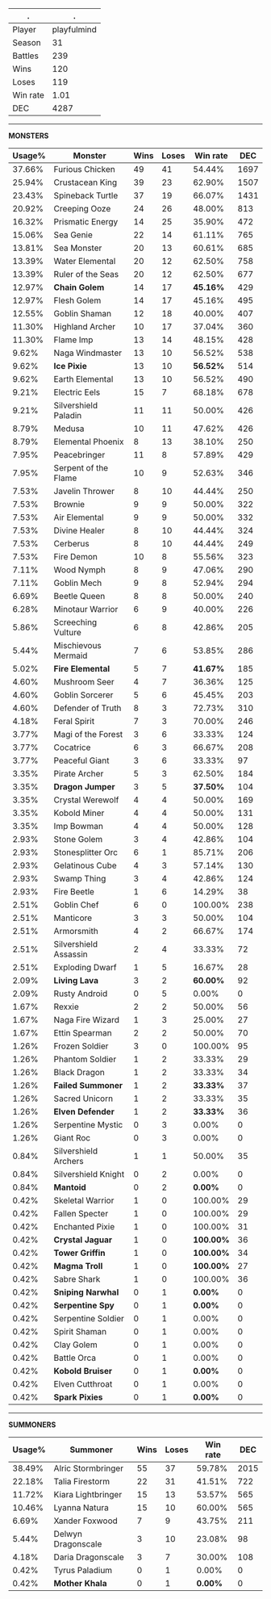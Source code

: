 .|.
|-|-
Player|playfulmind
Season|31
Battles|239
Wins|120
Loses|119
Win rate|1.01
DEC|4287

---
**MONSTERS**

Usage%|Monster|Wins|Loses|Win rate|DEC|
-|-|-|-|-|-|
37.66%|Furious Chicken|49|41|54.44%|1697|
25.94%|Crustacean King|39|23|62.90%|1507|
23.43%|Spineback Turtle|37|19|66.07%|1431|
20.92%|Creeping Ooze|24|26|48.00%|813|
16.32%|Prismatic Energy|14|25|35.90%|472|
15.06%|Sea Genie|22|14|61.11%|765|
13.81%|Sea Monster|20|13|60.61%|685|
13.39%|Water Elemental|20|12|62.50%|758|
13.39%|Ruler of the Seas|20|12|62.50%|677|
12.97%|**Chain Golem**|14|17|**45.16%**|429|
12.97%|Flesh Golem|14|17|45.16%|495|
12.55%|Goblin Shaman|12|18|40.00%|407|
11.30%|Highland Archer|10|17|37.04%|360|
11.30%|Flame Imp|13|14|48.15%|428|
9.62%|Naga Windmaster|13|10|56.52%|538|
9.62%|**Ice Pixie**|13|10|**56.52%**|514|
9.62%|Earth Elemental|13|10|56.52%|490|
9.21%|Electric Eels|15|7|68.18%|678|
9.21%|Silvershield Paladin|11|11|50.00%|426|
8.79%|Medusa|10|11|47.62%|426|
8.79%|Elemental Phoenix|8|13|38.10%|250|
7.95%|Peacebringer|11|8|57.89%|429|
7.95%|Serpent of the Flame|10|9|52.63%|346|
7.53%|Javelin Thrower|8|10|44.44%|250|
7.53%|Brownie|9|9|50.00%|322|
7.53%|Air Elemental|9|9|50.00%|332|
7.53%|Divine Healer|8|10|44.44%|324|
7.53%|Cerberus|8|10|44.44%|249|
7.53%|Fire Demon|10|8|55.56%|323|
7.11%|Wood Nymph|8|9|47.06%|290|
7.11%|Goblin Mech|9|8|52.94%|294|
6.69%|Beetle Queen|8|8|50.00%|240|
6.28%|Minotaur Warrior|6|9|40.00%|226|
5.86%|Screeching Vulture|6|8|42.86%|205|
5.44%|Mischievous Mermaid|7|6|53.85%|286|
5.02%|**Fire Elemental**|5|7|**41.67%**|185|
4.60%|Mushroom Seer|4|7|36.36%|125|
4.60%|Goblin Sorcerer|5|6|45.45%|203|
4.60%|Defender of Truth|8|3|72.73%|310|
4.18%|Feral Spirit|7|3|70.00%|246|
3.77%|Magi of the Forest|3|6|33.33%|124|
3.77%|Cocatrice|6|3|66.67%|208|
3.77%|Peaceful Giant|3|6|33.33%|97|
3.35%|Pirate Archer|5|3|62.50%|184|
3.35%|**Dragon Jumper**|3|5|**37.50%**|104|
3.35%|Crystal Werewolf|4|4|50.00%|169|
3.35%|Kobold Miner|4|4|50.00%|131|
3.35%|Imp Bowman|4|4|50.00%|128|
2.93%|Stone Golem|3|4|42.86%|104|
2.93%|Stonesplitter Orc|6|1|85.71%|206|
2.93%|Gelatinous Cube|4|3|57.14%|130|
2.93%|Swamp Thing|3|4|42.86%|124|
2.93%|Fire Beetle|1|6|14.29%|38|
2.51%|Goblin Chef|6|0|100.00%|238|
2.51%|Manticore|3|3|50.00%|104|
2.51%|Armorsmith|4|2|66.67%|174|
2.51%|Silvershield Assassin|2|4|33.33%|72|
2.51%|Exploding Dwarf|1|5|16.67%|28|
2.09%|**Living Lava**|3|2|**60.00%**|92|
2.09%|Rusty Android|0|5|0.00%|0|
1.67%|Rexxie|2|2|50.00%|56|
1.67%|Naga Fire Wizard|1|3|25.00%|27|
1.67%|Ettin Spearman|2|2|50.00%|70|
1.26%|Frozen Soldier|3|0|100.00%|95|
1.26%|Phantom Soldier|1|2|33.33%|29|
1.26%|Black Dragon|1|2|33.33%|34|
1.26%|**Failed Summoner**|1|2|**33.33%**|37|
1.26%|Sacred Unicorn|1|2|33.33%|35|
1.26%|**Elven Defender**|1|2|**33.33%**|36|
1.26%|Serpentine Mystic|0|3|0.00%|0|
1.26%|Giant Roc|0|3|0.00%|0|
0.84%|Silvershield Archers|1|1|50.00%|35|
0.84%|Silvershield Knight|0|2|0.00%|0|
0.84%|**Mantoid**|0|2|**0.00%**|0|
0.42%|Skeletal Warrior|1|0|100.00%|29|
0.42%|Fallen Specter|1|0|100.00%|29|
0.42%|Enchanted Pixie|1|0|100.00%|31|
0.42%|**Crystal Jaguar**|1|0|**100.00%**|36|
0.42%|**Tower Griffin**|1|0|**100.00%**|34|
0.42%|**Magma Troll**|1|0|**100.00%**|27|
0.42%|Sabre Shark|1|0|100.00%|36|
0.42%|**Sniping Narwhal**|0|1|**0.00%**|0|
0.42%|**Serpentine Spy**|0|1|**0.00%**|0|
0.42%|Serpentine Soldier|0|1|0.00%|0|
0.42%|Spirit Shaman|0|1|0.00%|0|
0.42%|Clay Golem|0|1|0.00%|0|
0.42%|Battle Orca|0|1|0.00%|0|
0.42%|**Kobold Bruiser**|0|1|**0.00%**|0|
0.42%|Elven Cutthroat|0|1|0.00%|0|
0.42%|**Spark Pixies**|0|1|**0.00%**|0|

---
**SUMMONERS**

Usage%|Summoner|Wins|Loses|Win rate|DEC|
-|-|-|-|-|-|
38.49%|Alric Stormbringer|55|37|59.78%|2015|
22.18%|Talia Firestorm|22|31|41.51%|722|
11.72%|Kiara Lightbringer|15|13|53.57%|565|
10.46%|Lyanna Natura|15|10|60.00%|565|
6.69%|Xander Foxwood|7|9|43.75%|211|
5.44%|Delwyn Dragonscale|3|10|23.08%|98|
4.18%|Daria Dragonscale|3|7|30.00%|108|
0.42%|Tyrus Paladium|0|1|0.00%|0|
0.42%|**Mother Khala**|0|1|**0.00%**|0|
